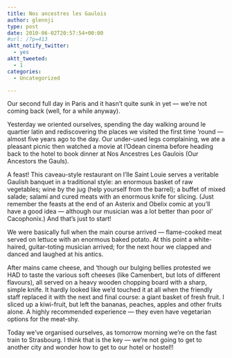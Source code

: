 ```yaml
---
title: Nos ancestres les Gaulois
author: glennji
type: post
date: 2010-06-02T20:57:54+00:00
#url: /?p=413
aktt_notify_twitter:
  - yes
aktt_tweeted:
  - 1
categories:
  - Uncategorized

---
```

Our second full day in Paris and it hasn&#8217;t quite sunk in yet &#8212; we&#8217;re not coming back (well, for a while anyway).
  
Yesterday we oriented ourselves, spending the day walking around le quartier latin and rediscovering the places we visited the first time &#8217;round &#8212; almost five years ago to the day. Our under-used legs complaining, we ate a pleasant picnic then watched a movie at l&#8217;Odean cinema before heading back to the hotel to book dinner at Nos Ancestres Les Gaulois (Our Ancestors the Gauls).
  
A feast! This caveau-style restaurant on l&#8217;Ile Saint Louie serves a veritable Gaulish banquet in a traditional style: an enormous basket of raw vegetables; wine by the jug (help yourself from the barrel); a buffet of mixed salade; salami and cured meats with an enormous knife for slicing. (Just remember the feasts at the end of an Asterix and Obelix comic at you&#8217;ll have a good idea &#8212; although our musician was a lot better than poor ol&#8217; Cacophonix.) And that&#8217;s just to start!
  
We were basically full when the main course arrived &#8212; flame-cooked meat served on lettuce with an enormous baked potato. At this point a white-haired, guitar-toting musician arrived; for the next hour we clapped and danced and laughed at his antics.
  
After mains came cheese, and &#8216;though our bulging bellies protested we HAD to taste the various soft cheeses (like Camenbert, but lots of different flavours), all served on a heavy wooden chopping board with a sharp, simple knife. It hardly looked like we&#8217;d touched it at all when the friendly staff replaced it with the next and final course: a giant basket of fresh fruit. I sliced up a kiwi-fruit, but left the bananas, peaches, apples and other fruits alone. A highly recommended experience &#8212; they even have vegetarian options for the meat-shy.
  
Today we&#8217;ve organised ourselves, as tomorrow morning we&#8217;re on the fast train to Strasbourg. I think that is the key &#8212; we&#8217;re not going to get to another city and wonder how to get to our hotel or hostel!!
